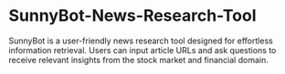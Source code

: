 # SunnyBot-News-Research-Tool
SunnyBot is a user-friendly news research tool designed for effortless information retrieval. Users can input article URLs and ask questions to receive relevant insights from the stock market and financial domain.
